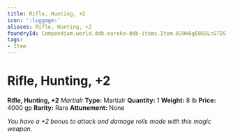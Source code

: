 ```yaml
---
title: Rifle, Hunting, +2
icon: ':luggage:'
aliases: Rifle, Hunting, +2
foundryId: Compendium.world.ddb-eureka-ddb-items.Item.0JOk6gEO55LcGTDS
tags:
- Item
---
```


# Rifle, Hunting, +2

**Rifle, Hunting, +2**
_Martialr_
**Type:** Martialr
**Quantity:** 1
**Weight:** 8 lb
**Price:** 4000 gp
**Rarity:** Rare
**Attunement:** None

*You have a +2 bonus to attack and damage rolls made with this magic weapon.*